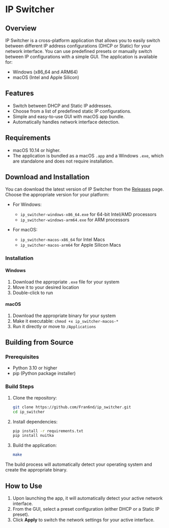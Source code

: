 # IP Switcher

## Overview

IP Switcher is a cross-platform application that allows you to easily switch between different IP address configurations (DHCP or Static) for your network interface. You can use predefined presets or manually switch between IP configurations with a simple GUI. The application is available for:
- Windows (x86_64 and ARM64)
- macOS (Intel and Apple Silicon)

## Features

- Switch between DHCP and Static IP addresses.
- Choose from a list of predefined static IP configurations.
- Simple and easy-to-use GUI with macOS app bundle.
- Automatically handles network interface detection.

## Requirements

- macOS 10.14 or higher.
- The application is bundled as a macOS `.app` and a Windows `.exe`, which are standalone and does not require installation.

## Download and Installation

You can download the latest version of IP Switcher from the [Releases](https://github.com/Fran6nd/ip_switcher/releases) page. Choose the appropriate version for your platform:

- For Windows:
  - `ip_switcher-windows-x86_64.exe` for 64-bit Intel/AMD processors
  - `ip_switcher-windows-arm64.exe` for ARM processors

- For macOS:
  - `ip_switcher-macos-x86_64` for Intel Macs
  - `ip_switcher-macos-arm64` for Apple Silicon Macs

### Installation

#### Windows
1. Download the appropriate `.exe` file for your system
2. Move it to your desired location
3. Double-click to run

#### macOS
1. Download the appropriate binary for your system
2. Make it executable: `chmod +x ip_switcher-macos-*`
3. Run it directly or move to `/Applications`

## Building from Source

### Prerequisites
- Python 3.10 or higher
- pip (Python package installer)

### Build Steps

1. Clone the repository:
   ```bash
   git clone https://github.com/Fran6nd/ip_switcher.git
   cd ip_switcher
   ```

2. Install dependencies:
   ```bash
   pip install -r requirements.txt
   pip install nuitka
   ```

3. Build the application:
   ```bash
   make
   ```

The build process will automatically detect your operating system and create the appropriate binary.

## How to Use

1. Upon launching the app, it will automatically detect your active network interface.
2. From the GUI, select a preset configuration (either DHCP or a Static IP preset).
3. Click **Apply** to switch the network settings for your active interface.
